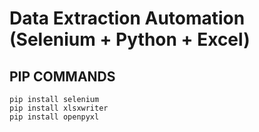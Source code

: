 # Data Extraction Automation (Selenium + Python + Excel)

## PIP COMMANDS
```
pip install selenium
pip install xlsxwriter
pip install openpyxl
```